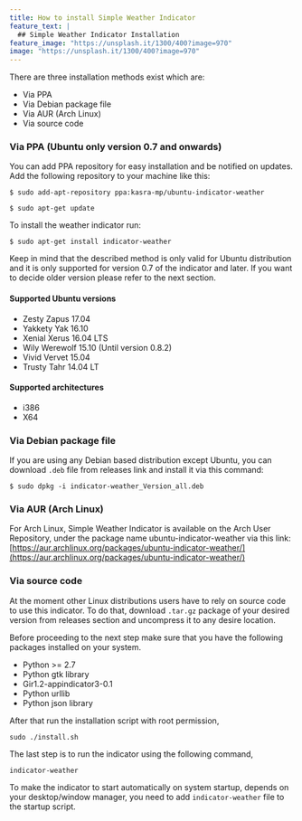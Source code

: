 ```yaml
---
title: How to install Simple Weather Indicator
feature_text: |
  ## Simple Weather Indicator Installation
feature_image: "https://unsplash.it/1300/400?image=970"
image: "https://unsplash.it/1300/400?image=970"
---
```

There are three installation methods exist which are:
- Via PPA
- Via Debian package file
- Via AUR (Arch Linux)
- Via source code

### Via PPA (Ubuntu only version 0.7 and onwards)
You can add PPA repository for easy installation and be notified on updates. Add the following repository to your machine like this:

`$ sudo add-apt-repository ppa:kasra-mp/ubuntu-indicator-weather`

`$ sudo apt-get update`

To install the weather indicator run:

`$ sudo apt-get install indicator-weather`

Keep in mind that the described method is only valid for Ubuntu distribution and it is only supported for version 0.7 of the indicator and later. If you want to decide older version please refer to the next section.

#### Supported Ubuntu versions
- Zesty Zapus 17.04
- Yakkety Yak 16.10
- Xenial Xerus 16.04 LTS
- Wily Werewolf 15.10 (Until version 0.8.2)
- Vivid Vervet 15.04
- Trusty Tahr 14.04 LT

#### Supported architectures
- i386
- X64

### Via Debian package file
If you are using any Debian based distribution except Ubuntu, you can download `.deb` file from releases link and install it via this command:

`$ sudo dpkg -i indicator-weather_Version_all.deb`

### Via AUR (Arch Linux)
For Arch Linux, Simple Weather Indicator is available on the Arch User Repository, under the package name ubuntu-indicator-weather via this link:
[https://aur.archlinux.org/packages/ubuntu-indicator-weather/](https://aur.archlinux.org/packages/ubuntu-indicator-weather/)

### Via source code
At the moment other Linux distributions users have to rely on source code to use this indicator. To do that, download `.tar.gz` package of your desired version from releases section and uncompress it to any desire location. 

Before proceeding to the next step make sure that you have the following packages installed on your system.
- Python >= 2.7
- Python gtk library
- Gir1.2-appindicator3-0.1
- Python urllib
- Python json library

After that run the installation script with root permission,

`sudo ./install.sh`

The last step is to run the indicator using the following command,

`indicator-weather`

To make the indicator to start automatically on system startup, depends on your desktop/window manager, you need to add `indicator-weather` file to the startup script.
